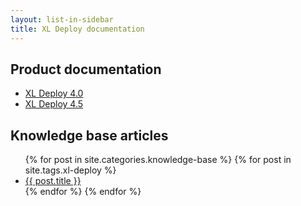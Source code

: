 ```yaml
---
layout: list-in-sidebar
title: XL Deploy documentation
---
```


## Product documentation

* [XL Deploy 4.0](/products/xl-deploy/4.0)
* [XL Deploy 4.5](/products/xl-deploy/4.5)

## Knowledge base articles

<ul>
{% for post in site.categories.knowledge-base %}
	{% for post in site.tags.xl-deploy %}
		<li><a href="{{ post.url }}">{{ post.title }}</a></li>
	{% endfor %}
{% endfor %}
</ul>

